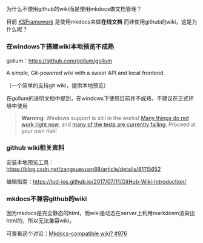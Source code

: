 为什么不使用github的wiki而是使用mkdocs做文档管理？

目前 [KSFramework](https://github.com/mr-kelly/KSFramework) 是使用mkdocs来做**在线文档** 而非使用github的wiki，这是为什么呢？



### 在windows下搭建wiki本地预览不成熟

gollum：https://github.com/gollum/gollum

A simple, Git-powered wiki with a sweet API and local frontend.

（一个简单的支持git wiki，提供本地预览）

在gollum的说明文档中提到，在windows下使用目前并不成熟，不建议在正式环境中使用

> **Warning**: Windows support is still in the works! [Many things do not work right now](https://github.com/gollum/gollum/issues/1044), and [many of the tests are currently failing](https://github.com/gollum/gollum/issues/1044#issuecomment-126784479). Proceed at your own risk!



### github wiki相关资料

安装本地预览工具：https://blog.csdn.net/zangxueyuan88/article/details/81115652

编辑指南：https://lpd-ios.github.io/2017/07/11/GitHub-Wiki-Introduction/





### mkdocs不兼容github的wiki

因为mkdocs是完全静态的html，而wiki是动态在server上利用markdown渲染出html的，所以无法兼容wiki。

可查看这个讨论：[Mkdocs-compatible wiki? #976](https://github.com/mkdocs/mkdocs/issues/976)